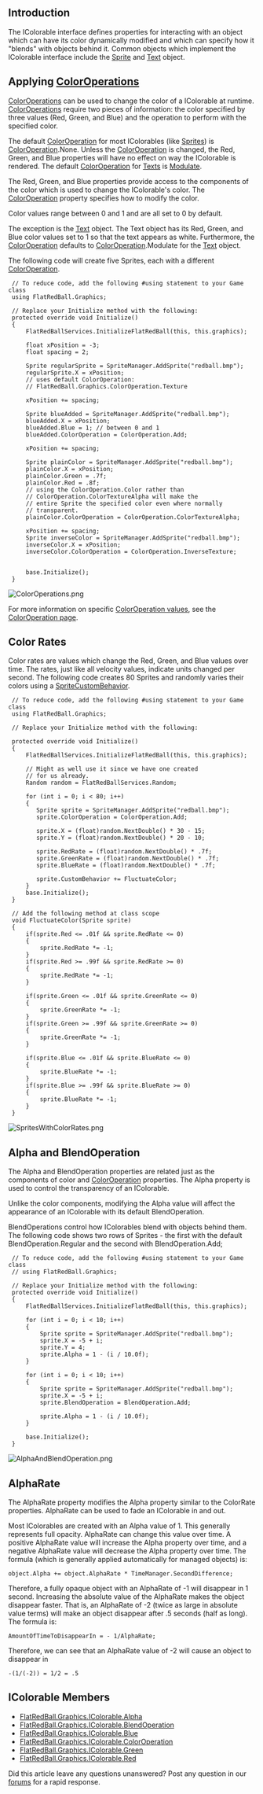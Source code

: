 ## Introduction

The IColorable interface defines properties for interacting with an object which can have its color dynamically modified and which can specify how it "blends" with objects behind it. Common objects which implement the IColorable interface include the [Sprite](/frb/docs/index.php?title=FlatRedBall.Sprite.md "FlatRedBall.Sprite") and [Text](/frb/docs/index.php?title=FlatRedBall.Graphics.Text.md "FlatRedBall.Graphics.Text") object.

## Applying [ColorOperations](/frb/docs/index.php?title=FlatRedBall.Graphics.ColorOperation.md "FlatRedBall.Graphics.ColorOperation")

[ColorOperations](/frb/docs/index.php?title=FlatRedBall.Graphics.ColorOperation.md "FlatRedBall.Graphics.ColorOperation") can be used to change the color of a IColorable at runtime. [ColorOperations](/frb/docs/index.php?title=FlatRedBall.Graphics.ColorOperation.md "FlatRedBall.Graphics.ColorOperation") require two pieces of information: the color specified by three values (Red, Green, and Blue) and the operation to perform with the specified color.

The default [ColorOperation](/frb/docs/index.php?title=FlatRedBall.Graphics.ColorOperation.md "FlatRedBall.Graphics.ColorOperation") for most IColorables (like [Sprites](/frb/docs/index.php?title=FlatRedBall.Sprite.md "FlatRedBall.Sprite")) is [ColorOperation](/frb/docs/index.php?title=FlatRedBall.Graphics.ColorOperation.md "FlatRedBall.Graphics.ColorOperation").None. Unless the [ColorOperation](/frb/docs/index.php?title=FlatRedBall.Graphics.ColorOperation.md "FlatRedBall.Graphics.ColorOperation") is changed, the Red, Green, and Blue properties will have no effect on way the IColorable is rendered. The default [ColorOperation](/frb/docs/index.php?title=FlatRedBall.Graphics.ColorOperation.md "FlatRedBall.Graphics.ColorOperation") for [Texts](/frb/docs/index.php?title=FlatRedBall.Graphics.Text.md "FlatRedBall.Graphics.Text") is [Modulate](/frb/docs/index.php?title=FlatRedBall.Graphics.ColorOperation.md.Modulate "FlatRedBall.Graphics.ColorOperation.Modulate").

The Red, Green, and Blue properties provide access to the components of the color which is used to change the IColorable's color. The [ColorOperation](/frb/docs/index.php?title=FlatRedBall.Graphics.ColorOperation.md "FlatRedBall.Graphics.ColorOperation") property specifies how to modify the color.

Color values range between 0 and 1 and are all set to 0 by default.

The exception is the [Text](/frb/docs/index.php?title=FlatRedBall.Graphics.Text.md "FlatRedBall.Graphics.Text") object. The Text object has its Red, Green, and Blue color values set to 1 so that the text appears as white. Furthermore, the [ColorOperation](/frb/docs/index.php?title=FlatRedBall.Graphics.ColorOperation.md "FlatRedBall.Graphics.ColorOperation") defaults to [ColorOperation](/frb/docs/index.php?title=FlatRedBall.Graphics.ColorOperation.md "FlatRedBall.Graphics.ColorOperation").Modulate for the [Text](/frb/docs/index.php?title=FlatRedBall.Graphics.Text.md "FlatRedBall.Graphics.Text") object.

The following code will create five Sprites, each with a different [ColorOperation](/frb/docs/index.php?title=FlatRedBall.Graphics.ColorOperation.md "FlatRedBall.Graphics.ColorOperation").

     // To reduce code, add the following #using statement to your Game class
     using FlatRedBall.Graphics;

     // Replace your Initialize method with the following:
     protected override void Initialize()
     {
         FlatRedBallServices.InitializeFlatRedBall(this, this.graphics);

         float xPosition = -3;
         float spacing = 2;

         Sprite regularSprite = SpriteManager.AddSprite("redball.bmp");
         regularSprite.X = xPosition;
         // uses default ColorOperation:
         // FlatRedBall.Graphics.ColorOperation.Texture

         xPosition += spacing;

         Sprite blueAdded = SpriteManager.AddSprite("redball.bmp");
         blueAdded.X = xPosition;
         blueAdded.Blue = 1; // between 0 and 1
         blueAdded.ColorOperation = ColorOperation.Add;

         xPosition += spacing;

         Sprite plainColor = SpriteManager.AddSprite("redball.bmp");
         plainColor.X = xPosition;
         plainColor.Green = .7f;
         plainColor.Red = .8f;
         // using the ColorOperation.Color rather than
         // ColorOperation.ColorTextureAlpha will make the
         // entire Sprite the specified color even where normally
         // transparent.
         plainColor.ColorOperation = ColorOperation.ColorTextureAlpha;

         xPosition += spacing;
         Sprite inverseColor = SpriteManager.AddSprite("redball.bmp");
         inverseColor.X = xPosition;
         inverseColor.ColorOperation = ColorOperation.InverseTexture;


         base.Initialize();
     }

![ColorOperations.png](/media/migrated_media-ColorOperations.png)

For more information on specific [ColorOperation values](/frb/docs/index.php?title=FlatRedBall.Graphics.ColorOperation.md "FlatRedBall.Graphics.ColorOperation"), see the [ColorOperation page](/frb/docs/index.php?title=FlatRedBall.Graphics.ColorOperation.md "FlatRedBall.Graphics.ColorOperation").

## Color Rates

Color rates are values which change the Red, Green, and Blue values over time. The rates, just like all velocity values, indicate units changed per second. The following code creates 80 Sprites and randomly varies their colors using a [SpriteCustomBehavior](/frb/docs/index.php?title=FlatRedBall.Sprite.mdCustomBehavior "FlatRedBall.SpriteCustomBehavior").

     // To reduce code, add the following #using statement to your Game class
     using FlatRedBall.Graphics;

     // Replace your Initialize method with the following:

     protected override void Initialize()
     {
         FlatRedBallServices.InitializeFlatRedBall(this, this.graphics);

         // Might as well use it since we have one created
         // for us already.
         Random random = FlatRedBallServices.Random;

         for (int i = 0; i < 80; i++)
         {
            Sprite sprite = SpriteManager.AddSprite("redball.bmp");
            sprite.ColorOperation = ColorOperation.Add;

            sprite.X = (float)random.NextDouble() * 30 - 15;
            sprite.Y = (float)random.NextDouble() * 20 - 10;

            sprite.RedRate = (float)random.NextDouble() * .7f;
            sprite.GreenRate = (float)random.NextDouble() * .7f;
            sprite.BlueRate = (float)random.NextDouble() * .7f;

            sprite.CustomBehavior += FluctuateColor;
         }
         base.Initialize();
     }

     // Add the following method at class scope
     void FluctuateColor(Sprite sprite)
     {
         if(sprite.Red <= .01f && sprite.RedRate <= 0)
         {
             sprite.RedRate *= -1;
         }
         if(sprite.Red >= .99f && sprite.RedRate >= 0)
         {
             sprite.RedRate *= -1;
         }
     
         if(sprite.Green <= .01f && sprite.GreenRate <= 0)
         {
             sprite.GreenRate *= -1;
         }
         if(sprite.Green >= .99f && sprite.GreenRate >= 0)
         {
             sprite.GreenRate *= -1;
         }
     
         if(sprite.Blue <= .01f && sprite.BlueRate <= 0)
         {
             sprite.BlueRate *= -1;
         }
         if(sprite.Blue >= .99f && sprite.BlueRate >= 0)
         {
             sprite.BlueRate *= -1;
         }
     }

![SpritesWithColorRates.png](/media/migrated_media-SpritesWithColorRates.png)

## Alpha and BlendOperation

The Alpha and BlendOperation properties are related just as the components of color and [ColorOperation](/frb/docs/index.php?title=FlatRedBall.Graphics.ColorOperation.md "FlatRedBall.Graphics.ColorOperation") properties. The Alpha property is used to control the transparency of an IColorable.

Unlike the color components, modifying the Alpha value will affect the appearance of an IColorable with its default BlendOperation.

BlendOperations control how IColorables blend with objects behind them. The following code shows two rows of Sprites - the first with the default BlendOperation.Regular and the second with BlendOperation.Add;

     // To reduce code, add the following #using statement to your Game class
     // using FlatRedBall.Graphics;

     // Replace your Initialize method with the following:
     protected override void Initialize()
     {
         FlatRedBallServices.InitializeFlatRedBall(this, this.graphics);

         for (int i = 0; i < 10; i++)
         {
             Sprite sprite = SpriteManager.AddSprite("redball.bmp");
             sprite.X = -5 + i;
             sprite.Y = 4;
             sprite.Alpha = 1 - (i / 10.0f);
         }

         for (int i = 0; i < 10; i++)
         {
             Sprite sprite = SpriteManager.AddSprite("redball.bmp");
             sprite.X = -5 + i;
             sprite.BlendOperation = BlendOperation.Add;

             sprite.Alpha = 1 - (i / 10.0f);
         }

         base.Initialize();
     }

![AlphaAndBlendOperation.png](/media/migrated_media-AlphaAndBlendOperation.png)

## AlphaRate

The AlphaRate property modifies the Alpha property similar to the ColorRate properties. AlphaRate can be used to fade an IColorable in and out.

Most IColorables are created with an Alpha value of 1. This generally represents full opacity. AlphaRate can change this value over time. A positive AlphaRate value will increase the Alpha property over time, and a negative AlphaRate value will decrease the Alpha property over time. The formula (which is generally applied automatically for managed objects) is:

    object.Alpha += object.AlphaRate * TimeManager.SecondDifference;

Therefore, a fully opaque object with an AlphaRate of -1 will disappear in 1 second. Increasing the absolute value of the AlphaRate makes the object disappear faster. That is, an AlphaRate of -2 (twice as large in absolute value terms) will make an object disappear after .5 seconds (half as long). The formula is:

    AmountOfTimeToDisappearIn = - 1/AlphaRate;

Therefore, we can see that an AlphaRate value of -2 will cause an object to disappear in

    -(1/(-2)) = 1/2 = .5

## IColorable Members

-   [FlatRedBall.Graphics.IColorable.Alpha](/frb/docs/index.php?title=FlatRedBall.Graphics.IColorable.Alpha.md "FlatRedBall.Graphics.IColorable.Alpha")
-   [FlatRedBall.Graphics.IColorable.BlendOperation](/frb/docs/index.php?title=FlatRedBall.Graphics.IColorable.BlendOperation.md "FlatRedBall.Graphics.IColorable.BlendOperation")
-   [FlatRedBall.Graphics.IColorable.Blue](/frb/docs/index.php?title=FlatRedBall.Graphics.IColorable.Blue.md "FlatRedBall.Graphics.IColorable.Blue")
-   [FlatRedBall.Graphics.IColorable.ColorOperation](/frb/docs/index.php?title=FlatRedBall.Graphics.IColorable.ColorOperation.md "FlatRedBall.Graphics.IColorable.ColorOperation")
-   [FlatRedBall.Graphics.IColorable.Green](/frb/docs/index.php?title=FlatRedBall.Graphics.IColorable.Blue.md "FlatRedBall.Graphics.IColorable.Blue")
-   [FlatRedBall.Graphics.IColorable.Red](/frb/docs/index.php?title=FlatRedBall.Graphics.IColorable.Blue.md "FlatRedBall.Graphics.IColorable.Blue")

Did this article leave any questions unanswered? Post any question in our [forums](/frb/forum.md) for a rapid response.
